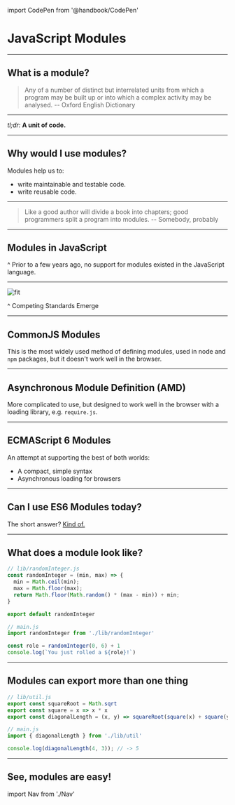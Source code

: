 import CodePen from '@handbook/CodePen'

# JavaScript Modules

---

## What is a module?

> Any of a number of distinct but interrelated units from which a program may be built up or into which a complex activity may be analysed.
> -- Oxford English Dictionary

---

_tl;dr:_ **A unit of code.**

---

## Why would I use modules?

Modules help us to:

- write maintainable and testable code.
- write reusable code.

---

> Like a good author will divide a book into chapters;
> good programmers split a program into modules.
> -- Somebody, probably

---

## Modules in JavaScript

^ Prior to a few years ago, no support for modules existed in the JavaScript language.

---

![fit](https://imgs.xkcd.com/comics/standards.png)

^ Competing Standards Emerge

---

## CommonJS Modules

This is the most widely used method of defining modules, used in node and `npm` packages, but it doesn't work well in the browser.

---

## Asynchronous Module Definition (AMD)

More complicated to use, but designed to work well in the browser with a loading library, e.g. `require.js`.

---

## ECMAScript 6 Modules

An attempt at supporting the best of both worlds:

- A compact, simple syntax
- Asynchronous loading for browsers

---

## Can I use ES6 Modules today?

The short answer? [Kind of.](https://caniuse.com/#feat=es6-module)

---

## What does a module look like?

```JavaScript
// lib/randomInteger.js
const randomInteger = (min, max) => {
  min = Math.ceil(min);
  max = Math.floor(max);
  return Math.floor(Math.random() * (max - min)) + min;
}

export default randomInteger

// main.js
import randomInteger from './lib/randomInteger'

const role = randomInteger(0, 6) + 1
console.log(`You just rolled a ${role}!`)
```

---

## Modules can export more than one thing

```JavaScript
// lib/util.js
export const squareRoot = Math.sqrt
export const square = x => x * x
export const diagonalLength = (x, y) => squareRoot(square(x) + square(y))

// main.js
import { diagonalLength } from './lib/util'

console.log(diagonalLength(4, 3)); // -> 5
```

---

## See, modules are easy!

import Nav from './Nav'

<Nav/>
